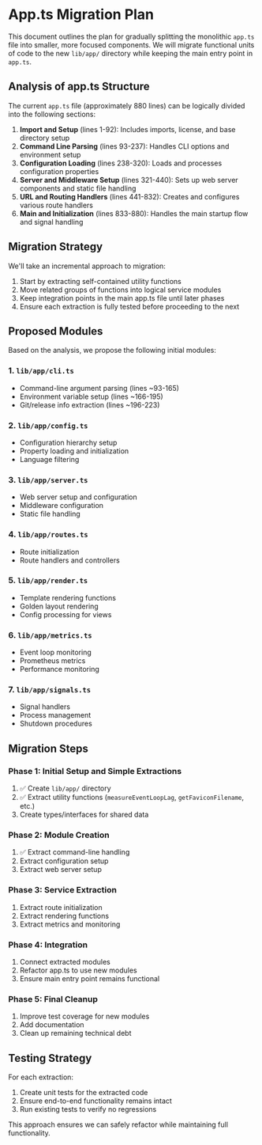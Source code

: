 # App.ts Migration Plan

This document outlines the plan for gradually splitting the monolithic `app.ts` file into smaller, more focused components. We will migrate functional units of code to the new `lib/app/` directory while keeping the main entry point in `app.ts`.

## Analysis of app.ts Structure

The current `app.ts` file (approximately 880 lines) can be logically divided into the following sections:

1. **Import and Setup** (lines 1-92): Includes imports, license, and base directory setup
2. **Command Line Parsing** (lines 93-237): Handles CLI options and environment setup
3. **Configuration Loading** (lines 238-320): Loads and processes configuration properties
4. **Server and Middleware Setup** (lines 321-440): Sets up web server components and static file handling
5. **URL and Routing Handlers** (lines 441-832): Creates and configures various route handlers
6. **Main and Initialization** (lines 833-880): Handles the main startup flow and signal handling

## Migration Strategy

We'll take an incremental approach to migration:

1. Start by extracting self-contained utility functions
2. Move related groups of functions into logical service modules
3. Keep integration points in the main app.ts file until later phases
4. Ensure each extraction is fully tested before proceeding to the next

## Proposed Modules

Based on the analysis, we propose the following initial modules:

### 1. `lib/app/cli.ts`
- Command-line argument parsing (lines ~93-165)
- Environment variable setup (lines ~166-195)
- Git/release info extraction (lines ~196-223)

### 2. `lib/app/config.ts`
- Configuration hierarchy setup
- Property loading and initialization
- Language filtering

### 3. `lib/app/server.ts`
- Web server setup and configuration
- Middleware configuration
- Static file handling

### 4. `lib/app/routes.ts`
- Route initialization
- Route handlers and controllers

### 5. `lib/app/render.ts`
- Template rendering functions
- Golden layout rendering
- Config processing for views

### 6. `lib/app/metrics.ts`
- Event loop monitoring
- Prometheus metrics
- Performance monitoring

### 7. `lib/app/signals.ts`
- Signal handlers
- Process management
- Shutdown procedures

## Migration Steps

### Phase 1: Initial Setup and Simple Extractions
1. ✅ Create `lib/app/` directory
2. ✅ Extract utility functions (`measureEventLoopLag`, `getFaviconFilename`, etc.)
3. Create types/interfaces for shared data

### Phase 2: Module Creation
1. ✅ Extract command-line handling
2. Extract configuration setup
3. Extract web server setup

### Phase 3: Service Extraction
1. Extract route initialization
2. Extract rendering functions
3. Extract metrics and monitoring

### Phase 4: Integration
1. Connect extracted modules
2. Refactor app.ts to use new modules
3. Ensure main entry point remains functional

### Phase 5: Final Cleanup
1. Improve test coverage for new modules
2. Add documentation
3. Clean up remaining technical debt

## Testing Strategy

For each extraction:
1. Create unit tests for the extracted code
2. Ensure end-to-end functionality remains intact
3. Run existing tests to verify no regressions

This approach ensures we can safely refactor while maintaining full functionality.